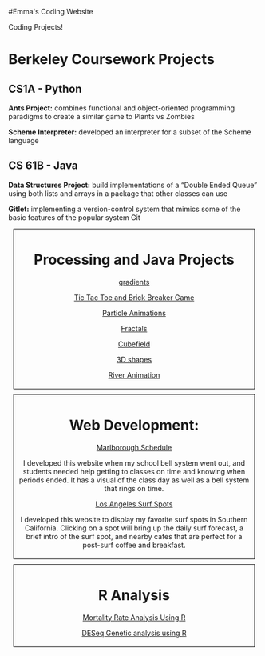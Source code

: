 #Emma's Coding Website

Coding Projects!

<style>
  

  #webDevelopment {
    display: block;
    border: 1px solid black;
    text-align: center;
    margin: 10px;
    padding: 5px;
  }

  #R {
    display: block;
    border: 1px solid black;
    text-align: center;
    margin: 10px;
    padding: 5px;
  }
  
  #processing {
    display: block;
    border: 1px solid black;
    text-align: center;
    margin: 10px;
    padding: 5px;
  
  #berkeley {
    display: block;
    border: 1px solid black;
    text-align: center;
    margin: 10px;
    padding: 5px;
  
  }
  
  h2 {
    color: black;
  
  }
</style>

<div id="berkeley">
  <h1>Berkeley Coursework Projects<br></h1>
  <h2>CS1A - Python<br></h2>
  <p><b>Ants Project:</b> combines functional and object-oriented programming paradigms to create a similar game to Plants vs Zombies<br> </p>
  <p><b>Scheme Interpreter:</b> developed an interpreter for a subset of the Scheme language<br> </p>
  
  <h2>CS 61B - Java<br></h2>
  <p><b>Data Structures Project:</b> build implementations of a “Double Ended Queue” using both lists and arrays in a package that other classes can use<br></p>
  <p><b>Gitlet:</b>  implementing a version-control system that mimics some of the basic features of the popular system Git<br></p>
 </div>
  
<div id="processing">

<h1>Processing and Java Projects<br></h1>

<a href="3D.html">gradients<br></a>

<a href="game.html"> Tic Tac Toe and Brick Breaker Game <br></a>

<a href="particle.html">Particle Animations<br></a>

<a href="fractals.html">Fractals<br></a>

<a href="3D2.html">Cubefield<br></a>

<a href="3DList.html">3D shapes<br></a>

<a href="river.html">River Animation<br></a>

</div>

<div id="webDevelopment">

<h1>Web Development:<br></h1>


<a href="schedule/index.html">Marlborough Schedule</a>
<p>I developed this website when my school bell system went out, and students needed help getting to classes on time and knowing when periods ended. It has a visual of the class day as well as a bell system that rings on time.</p>



<a href="sampleMapFinal.html"> Los Angeles Surf Spots</a>
<p>I developed this website to display my favorite surf spots in Southern California. Clicking on a spot will bring up the daily surf forecast, a brief intro of the surf spot, and nearby cafes that are perfect for a post-surf coffee and breakfast. </p>

</div>

<div id="R">


<h1>R Analysis<br></h1>

<a href="R.html"> Mortality Rate Analysis Using R<br></a>

<a href="DESeq.html">DESeq Genetic analysis using R</a>

</div>
